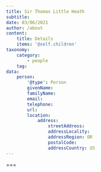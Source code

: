 ```yaml
---
title: Sir Thomas Little Heath
subtitle: 
date: 03/06/2021
author: /about
content:
    title: Details
    items: '@self.children'
taxonomy:
    category: 
        - people
    tag: 
data:
    person:
        '@type': Person
        givenName: 
        familyName: 
        email: 
        telephone: 
        url:  
        location:
            address:
                streetAddress: 
                addressLocality: 
                addressRegion: OR
                postalCode: 
                addressCountry: US
---
```




===


